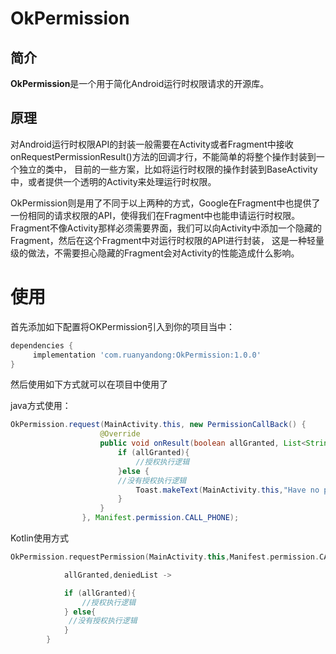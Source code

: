 # OkPermission
## 简介
  **OkPermission**是一个用于简化Android运行时权限请求的开源库。
## 原理
  对Android运行时权限API的封装一般需要在Activity或者Fragment中接收onRequestPermissionResult()方法的回调才行，不能简单的将整个操作封装到一个独立的类中，
目前的一些方案，比如将运行时权限的操作封装到BaseActivity中，或者提供一个透明的Activity来处理运行时权限。

  OkPermission则是用了不同于以上两种的方式，Google在Fragment中也提供了一份相同的请求权限的API，使得我们在Fragment中也能申请运行时权限。
  Fragment不像Activity那样必须需要界面，我们可以向Activity中添加一个隐藏的Fragment，然后在这个Fragment中对运行时权限的API进行封装，
这是一种轻量级的做法，不需要担心隐藏的Fragment会对Activity的性能造成什么影响。

# 使用
  首先添加如下配置将OKPermission引入到你的项目当中：
  
```groovy
dependencies {
     implementation 'com.ruanyandong:OkPermission:1.0.0'
}
```
  然后使用如下方式就可以在项目中使用了

  java方式使用：
```java
OkPermission.request(MainActivity.this, new PermissionCallBack() {
                    @Override
                    public void onResult(boolean allGranted, List<String> deniedList) {
                        if (allGranted){
                            //授权执行逻辑
                        }else {
                        //没有授权执行逻辑
                            Toast.makeText(MainActivity.this,"Have no permissions!",Toast.LENGTH_LONG).show();
                        }
                    }
                }, Manifest.permission.CALL_PHONE);
```
  Kotlin使用方式
```kotlin
OkPermission.requestPermission(MainActivity.this,Manifest.permission.CALL_PHONE){

            allGranted,deniedList ->

            if (allGranted){
                //授权执行逻辑
            } else{
             //没有授权执行逻辑
            }
        }
```
